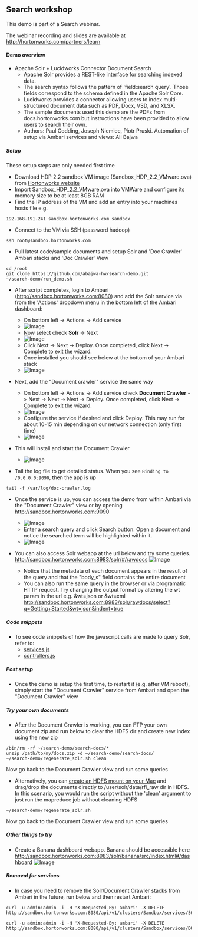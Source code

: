 ## Search workshop
This demo is part of a Search webinar.

The webinar recording and slides are available at http://hortonworks.com/partners/learn

#### Demo overview

- Apache Solr + Lucidworks Connector Document Search
  - Apache Solr provides a REST-like interface for searching indexed data. 
  - The search syntax follows the pattern of 'field:search query'. Those fields correspond to the schema defined in the Apache Solr Core. 
  - Lucidworks provides a connector allowing users to index multi-structured document data such as PDF, Docx, VSD, and XLSX.
  - The sample documents used this demo are the PDFs from docs.hortonworks.com but instructions have been provided to allow users to search their own.
  - Authors: Paul Codding, Joseph Niemiec, Piotr Pruski. Automation of setup via Ambari services and views: Ali Bajwa

##### Setup 

These setup steps are only needed first time

- Download HDP 2.2 sandbox VM image (Sandbox_HDP_2.2_VMware.ova) from [Hortonworks website](http://hortonworks.com/products/hortonworks-sandbox/)
- Import Sandbox_HDP_2.2_VMware.ova into VMWare and configure its memory size to be at least 8GB RAM 
- Find the IP address of the VM and add an entry into your machines hosts file e.g.
```
192.168.191.241 sandbox.hortonworks.com sandbox    
```
- Connect to the VM via SSH (password hadoop)
```
ssh root@sandbox.hortonworks.com
```
- Pull latest code/sample documents and setup Solr and 'Doc Crawler' Ambari stacks and 'Doc Crawler' View
```
cd /root
git clone https://github.com/abajwa-hw/search-demo.git
~/search-demo/run_demo.sh
```

- After script completes, login to Ambari (http://sandbox.hortonworks.com:8080) and add the Solr service via from the 'Actions' dropdown menu in the bottom left of the Ambari dashboard:
  - On bottom left -> Actions -> Add service
  - ![Image](../master/screenshots/addservice.png?raw=true)
  - Now select check **Solr** -> Next
  - ![Image](../master/screenshots/solr-service.png?raw=true)
  - Click Next -> Next -> Deploy. Once completed, click Next -> Complete to exit the wizard.
  - Once installed you should see below at the bottom of your Ambari stack
  - ![Image](../master/screenshots/solr-status.png?raw=true)

- Next, add the "Document crawler" service the same way
  - On bottom left -> Actions -> Add service  check **Document Crawler** -> Next -> Next -> Next -> Deploy. Once completed, click Next -> Complete to exit the wizard.
  - ![Image](../master/screenshots/doc-crawler-service.png?raw=true)
  - Configure the service if desired and click Deploy. This may run for about 10-15 min depending on our network connection (only first time)
  - ![Image](../master/screenshots/configure-service.png?raw=true)
  
- This will install and start the Document Crawler   
  - ![Image](../master/screenshots/service-installation.png?raw=true)

- Tail the log file to get detailed status. When you see ```Binding to /0.0.0.0:9090```, then the app is up
```
tail -f /var/log/doc-crawler.log
```
  
- Once the service is up, you can access the demo from within Ambari via the "Document Crawler" view or by opening http://sandbox.hortonworks.com:9090
  - ![Image](../master/screenshots/doc-crawler-view.png?raw=true)
  - Enter a search query and click Search button. Open a document and notice the searched term will be highlighted within it.
  - ![Image](../master/screenshots/document-crawler.png?raw=true)

- You can also access Solr webapp at the url below and try some queries. 
http://sandbox.hortonworks.com:8983/solr/#/rawdocs
![Image](../master/screenshots/screenshot-solr.png?raw=true)
  - Notice that the metadata of each document appears in the result of the query and that the "body_s" field contains the entire document
  - You can also run the same query in the browser or via programatic HTTP request. Try changing the output format by altering the wt param in the url e.g. &wt=json or &wt=xml
  http://sandbox.hortonworks.com:8983/solr/rawdocs/select?q=Getting+Started&wt=json&indent=true

##### Code snippets

- To see code snippets of how the javascript calls are made to query Solr, refer to:
  - [services.js](https://github.com/abajwa-hw/search-demo/blob/master/document_crawler/src/main/webapp/app/js/services.js#L12)
  - [controllers.js](https://github.com/abajwa-hw/search-demo/blob/master/document_crawler/src/main/webapp/app/js/controllers.js#L35) 


##### Post setup
 - Once the demo is setup the first time, to restart it (e.g. after VM reboot), simply start the "Document Crawler" service from Ambari and open the "Document Crawler" view 


##### Try your own documents

- After the Document Crawler is working, you can FTP your own document zip and run below to clear the HDFS dir and create new index using the new zip
```
/bin/rm -rf ~/search-demo/search-docs/*
unzip /path/to/my/docs.zip -d ~/search-demo/search-docs/
~/search-demo/regenerate_solr.sh clean
```
Now go back to the Document Crawler view and run some queries

- Alternatively, you can [create an HDFS mount on your Mac](https://github.com/abajwa-hw/search-demo/tree/master/document_crawler) and drag/drop the documents directly to /user/solr/data/rfi_raw dir in HDFS. In this scenario, you would run the script without the 'clean' argument to just run the mapreduce job without cleaning HDFS
```
~/search-demo/regenerate_solr.sh
```
Now go back to the Document Crawler view and run some queries

##### Other things to try

- Create a Banana dashboard webapp. Banana should be accessible here
http://sandbox.hortonworks.com:8983/solr/banana/src/index.html#/dashboard
![Image](../master/screenshots/banana.png?raw=true)
 
##### Removal for services
 - In case you need to remove the Solr/Document Crawler stacks from Ambari in the future, run below and then restart Ambari:
```
curl -u admin:admin -i -H 'X-Requested-By: ambari' -X DELETE http://sandbox.hortonworks.com:8080/api/v1/clusters/Sandbox/services/SOLR

curl -u admin:admin -i -H 'X-Requested-By: ambari' -X DELETE http://sandbox.hortonworks.com:8080/api/v1/clusters/Sandbox/services/DOCCRAWLER
``` 